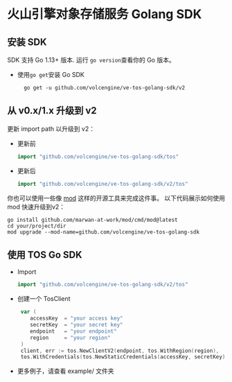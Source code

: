
# 火山引擎对象存储服务 Golang SDK

## 安装 SDK

SDK 支持 Go 1.13+ 版本. 运行 `go version`查看你的 Go 版本。
* 使用`go get`安装 Go SDK
  ```shell
    go get -u github.com/volcengine/ve-tos-golang-sdk/v2
  ```

## 从 v0.x/1.x 升级到 v2
更新 import path 以升级到 v2：
* 更新前
  ```go 
  import "github.com/volcengine/ve-tos-golang-sdk/tos"
  ```
* 更新后
  ```go 
  import "github.com/volcengine/ve-tos-golang-sdk/v2/tos"
  ```
你也可以使用一些像 [mod](https://github.com/marwan-at-work/mod) 这样的开源工具来完成这件事。 以下代码展示如何使用 mod 快速升级到v2：
  ```shell
  go install github.com/marwan-at-work/mod/cmd/mod@latest
  cd your/project/dir
  mod upgrade --mod-name=github.com/volcengine/ve-tos-golang-sdk
  ```

## 使用 TOS Go SDK
* Import
  ```go 
  import "github.com/volcengine/ve-tos-golang-sdk/v2/tos"
  ```
* 创建一个 TosClient
  ```go 
   var (
      accessKey  = "your access key"
      secretKey  = "your secret key"
      endpoint   = "your endpoint"
      region     = "your region"
   )
   client, err := tos.NewClientV2(endpoint, tos.WithRegion(region),
   tos.WithCredentials(tos.NewStaticCredentials(accessKey, secretKey)))
  ```
* 更多例子，请查看 example/ 文件夹
